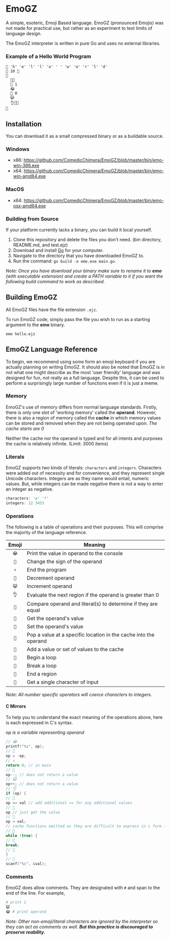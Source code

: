 # EmoGZ
A simple, esoteric, Emoji Based language.  EmoGZ (pronounced Emojis) was not made for practical use, but rather as an experiment to test limits of language design.

The EmoGZ interpreter is written in pure Go and uses no external libraries. 

### Example of a Hello World Program
```
💎 'h' 'e' 'l' 'l' 'o' ' ' 'w' 'o' 'r' 'l' 'd'
💯 10 🔫
🍊
  💎👀
  🍦 1
  😂
  🍦 0
  😺
  👌🍌🏁
🏁
```

## Installation

You can download it as a small compressed binary or as a buildable source.

### Windows
 - x86: https://github.com/ComedicChimera/EmoGZ/blob/master/bin/emo-win-386.exe
 - x64: https://github.com/ComedicChimera/EmoGZ/blob/master/bin/emo-win-amd64.exe
 
### MacOS
 - x64: https://github.com/ComedicChimera/EmoGZ/blob/master/bin/emo-osx-amd64.exe
 
### Building from Source
If your platform currently lacks a binary, you can build it local yourself.
 
 1. Clone this repository and delete the files you don't need. (bin directory, README.md, and test.ejz)
 2. Download and install [Go](https://golang.org/) for your computer.
 3. Navigate to the directory that you have downloaded EmoGZ to.
 4. Run the command: `go build -o emo.exe main.go`.
 
*Note: Once you have download your binary make sure to rename it to **emo** (with executable extension)
and create a PATH variable to it if you want the following build command to work as described.*

## Building EmoGZ

All EmoGZ files have the file extension `.ejz`.

To run EmoGZ code, simply pass the file you wish to run as a starting argument
to the **emo** binary.

```
emo hello.ejz
```

## EmoGZ Language Reference

To begin, we recommend using some form an emoji keyboard if you are actually
planning on writing EmoGZ.  It should also be noted that
EmoGZ is in not what one might describe as the most 'user friendly' language and
was designed for fun, not really as a full language.  Despite this, it
can be used to perform a surprisingly large number of functions even if it is
just a meme.

### Memory

EmoGZ's use of memory differs from normal language standards.  Firstly, there is only one
slot of 'working memory' called the **operand**.  However, there is also a region of
memory called the **cache** in which memory values can be stored and removed when they are not being operated upon.  *The cache starts are 0*

Neither the cache nor the operand is typed and for all intents and purposes the cache is
relatively infinite. (Limit: 3000 items)

### Literals

EmoGZ supports two kinds of literals: `characters` and `integers`.  Characters
were added out of necessity and for convenience, and they represent single
Unicode characters.  Integers are as they name would entail, numeric values.
But, while integers can be made negative there is not a way to enter an integer
as negative.

```c
characters: 'a' '*'
integers: 12 3453
```

### Operations

The following is a table of operations and their purposes.  This will
comprise the majority of the language reference.

| Emoji | Meaning |
| :---: | ------- |
| `😂` | Print the value in operand to the console |
| `🔫` | Change the sign of the operand |
| `💀`  | End the program |
| `💩` | Decrement operand |
| `😺` | Increment operand |
| `👌` | Evaluate the next region if the operand is greater than 0 |
| `💙` | Compare operand and literal(s) to determine if they are equal |
| `👀` | Get the operand's value |
| `💯` | Set the operand's value |
| `🍦` | Pop a value at a specific location in the cache into the operand |
| `💎` | Add a value or set of values to the cache |
| `🍊` | Begin a loop |
| `🍌` | Break a loop |
| `🏁` | End a region |
| `👑` | Get a single character of input |

*Note: All number specific operators will coerce characters to integers.*

#### C Mirrors
To help you to understand the exact meaning of the operations above, here is each expressed in C's syntax.

*op is a variable representing operand*
``` c
// 😂
printf("%s", op);
// 🔫
op = -op;
// 💀
return 0; // in main
// 💩
op--; // does not return a value
// 😺
op++; // does not return a value
// 👌
if (op) {
// 💙
op == val // add additional == for any additional values
// 👀
op // just get the value
// 💯
op = val;
// cache functions omitted as they are difficult to express in c form (as cache can be extended and resized as it necessary)
// 🍊
while (true) {
// 🍌
break;
// 🏁
}
// 👑
scanf("%c", &val);
```

### Comments
EmoGZ does allow comments.  They are designated with `#` and span to the end of the line.  For example,
``` python
# print 1
😺
😂 # print operand
```

*Note: Other non-emoji/literal characters are ignored by the interpreter so they can act as comments as well. **But this practice
is discouraged to preserve reability.***
